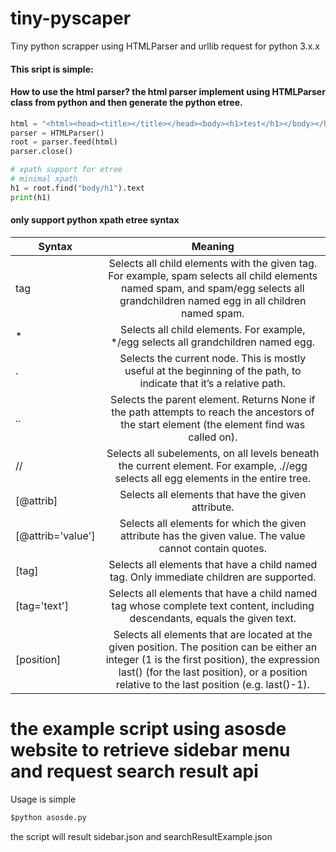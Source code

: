 # tiny-pyscaper
Tiny python scrapper using HTMLParser and urllib request for python 3.x.x

#### This sript is simple:

#### How to use the html parser? the html parser implement using HTMLParser class from python and then generate the python etree.

```python
html = "<html><head><title></title></head><body><h1>test</h1></body></html>"
parser = HTMLParser()
root = parser.feed(html)
parser.close()

# xpath support for etree
# minimal xpath
h1 = root.find("body/h1").text
print(h1)
```

#### only support python xpath etree syntax

| Syntax        | Meaning       |
| ------------- |:-------------:|
| tag      | Selects all child elements with the given tag. For example, spam selects all child elements named spam, and spam/egg selects all grandchildren named egg in all children named spam. |
| *      | Selects all child elements. For example, */egg selects all grandchildren named egg. |
| . | Selects the current node. This is mostly useful at the beginning of the path, to indicate that it’s a relative path. |
| .. | Selects the parent element. Returns None if the path attempts to reach the ancestors of the start element (the element find was called on). |
| // | Selects all subelements, on all levels beneath the current element. For example, .//egg selects all egg elements in the entire tree. |
| [@attrib] | Selects all elements that have the given attribute. |
| [@attrib='value'] | Selects all elements for which the given attribute has the given value. The value cannot contain quotes. |
| [tag] | Selects all elements that have a child named tag. Only immediate children are supported. |
| [tag='text'] | Selects all elements that have a child named tag whose complete text content, including descendants, equals the given text. |
| [position] | Selects all elements that are located at the given position. The position can be either an integer (1 is the first position), the expression last() (for the last position), or a position relative to the last position (e.g. last()-1). |

# the example script using asosde website to retrieve sidebar menu and request search result api
Usage is simple

```python
$python asosde.py
```

the script will result sidebar.json and searchResultExample.json

